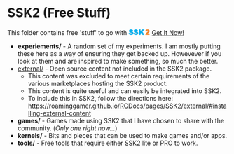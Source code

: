 # SSK2 (Free Stuff)

This folder contains free 'stuff' to go with ![SSK2](./ssk2tiny.png)  [Get It Now!](https://roaminggamer.github.io/RGDocs/pages/SSK2/#where-can-i-get-it)

+ **experiements/** - A random set of my experiments.  I am mostly putting these here as a way of ensuring they get backed up.  Howevever if you look at them and are inspired to make something, so much the better.
+ [external/](https://roaminggamer.github.io/RGDocs/pages/SSK2/external/) - Open source content not included in the SSK2 package.  
	+ This content was excluded to meet certain requirements of the various marketplaces hosting the SSK2 product.  
	+ This content is quite useful and can easily be integrated into SSK2.
	+ To include this in SSK2, follow the directions here: https://roaminggamer.github.io/RGDocs/pages/SSK2/external/#installing-external-content
+ **games/** - Games made using SSK2 that I have chosen to share with the community.  (_Only one right now..._)
+ **kernels/** - Bits and pieces that can be used to make games and/or apps.
+ **tools/** - Free tools that require either SSK2 lite or PRO to work.
